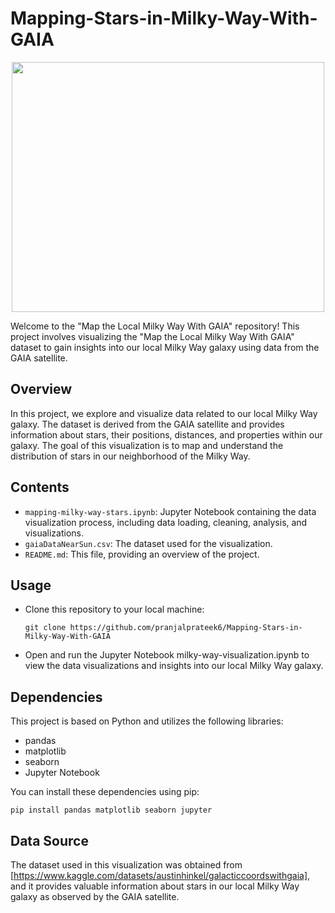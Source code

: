 # Mapping-Stars-in-Milky-Way-With-GAIA

<p align="center">
<img src="https://c.tenor.com/oDBz3aS1BcEAAAAC/milky-way-galaxy.gif" width="500" height="400" />
</p>

Welcome to the "Map the Local Milky Way With GAIA" repository! This project involves visualizing the "Map the Local Milky Way With GAIA" dataset to gain insights into our local Milky Way galaxy using data from the GAIA satellite.
## Overview

In this project, we explore and visualize data related to our local Milky Way galaxy. The dataset is derived from the GAIA satellite and provides information about stars, their positions, distances, and properties within our galaxy. The goal of this visualization is to map and understand the distribution of stars in our neighborhood of the Milky Way.

## Contents

- `mapping-milky-way-stars.ipynb`: Jupyter Notebook containing the data visualization process, including data loading, cleaning, analysis, and visualizations.
- `gaiaDataNearSun.csv`: The dataset used for the visualization.
- `README.md`: This file, providing an overview of the project.

## Usage

- Clone this repository to your local machine:

   ```shell
   git clone https://github.com/pranjalprateek6/Mapping-Stars-in-Milky-Way-With-GAIA
   ```
- Open and run the Jupyter Notebook milky-way-visualization.ipynb to view the data visualizations and insights into our local Milky Way galaxy.

## Dependencies
This project is based on Python and utilizes the following libraries:

- pandas
- matplotlib
- seaborn
- Jupyter Notebook

You can install these dependencies using pip:

```shell
pip install pandas matplotlib seaborn jupyter
```
## Data Source
The dataset used in this visualization was obtained from [https://www.kaggle.com/datasets/austinhinkel/galacticcoordswithgaia], and it provides valuable information about stars in our local Milky Way galaxy as observed by the GAIA satellite.





